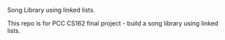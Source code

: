 Song Library using linked lists.

This repo is for PCC CS162 final project - build a song library using linked lists.
